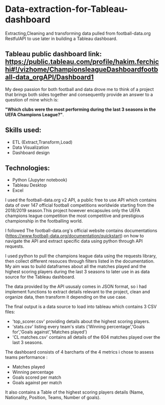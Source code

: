 # Data-extraction-for-Tableau-dashboard
Extracting,Cleaning and transforming data pulled from football-data.org RestfulAPI to use later in building a Tableau dashboard. 
## Tableau public dashboard link: https://public.tableau.com/profile/hakim.ferchichi#!/vizhome/ChampionsleagueDashboardfootball-data_orgAPI/Dashboard1

My deep passion for both football and data drove me to think of a project that brings both sides together and consequently provide an answer to a question of mine which is: 

**"Which clubs were the most performing during the last 3 seasons in the UEFA Champions League?"**.

## Skills used:
* ETL (Extract,Transform,Load)
* Data Visualization
* Dashboard design

## Technologies:
* Python (Jupyter notebook)
* Tableau Desktop
* Excel

I used the football-data.org v2 API, a public free to use API which contains data of over 147  official football competitions worldwide starting from the 2018/2019 season.This project however encapsules only the UEFA champions league competition the most competitive and prestigious championship in the footballing world.


I followed The football-data.org's official website contains documentations (https://www.football-data.org/documentation/quickstart) on how to navigate the API and extract specific data using python through API requests.

I used python to pull the champions league data using the requests library, then collect different resouces through filters listed in the documentation. My aim was to build dataframes about all the matches played and the highest scoring players during the last 3 seasons to later use in as data source for the Tableau dashboard.

The data provided by the API ususaly comes in JSON format, so i had implement functions to extract details relevant to the project, clean and organize data, then transform it depending on the use case.

The final output is a data source to load into tableau which contains 3 CSV files:
* 'top_scorer.csv'  providing details about the highest scoring players.
* 'stats.csv' listing every team's stats ('Winning percentage','Goals for','Goals against','Matches played')
* 'CL matches.csv' contains all details of the 604 matches played over the last 3 seasons.

The dashboard consists of 4 barcharts of the 4 metrics i chose to assess teams performance :

* Matches played
* Winning percentage
* Goals scored per match
* Goals against per match
 
 It also contains a Table of the highest scoring players details (Name, Nationality, Position, Teams, Number of goals).









